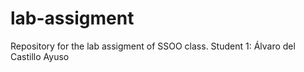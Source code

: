 # lab-assigment
Repository for the lab assigment of SSOO class.
Student 1: Álvaro del Castillo Ayuso
